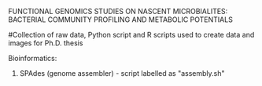 FUNCTIONAL GENOMICS STUDIES ON NASCENT MICROBIALITES: BACTERIAL COMMUNITY PROFILING AND METABOLIC POTENTIALS

#Collection of raw data, Python script and R scripts used to create data and images for Ph.D. thesis

Bioinformatics:

1. SPAdes (genome assembler) - script labelled as "assembly.sh"


